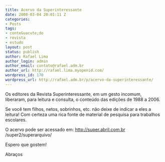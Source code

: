 ```yaml
---
title: Acervo da Superinteressante
date: 2008-03-04 20:01:11 Z
categories:
- Posts
tags:
- conte&uacute;do
- revista
- estudo
layout: post
status: publish
author: Rafael Lima
author_login: admin
author_email: contato@rafael.adm.br
author_url: http://rafael.lima.myopenid.com/
wordpress_id: 170
wordpress_url: http://rafael.adm.br/p/acervo-da-superinteressante/
---
```


Os  editores da Revista Superinteressante, em um gesto incomum, liberaram, para leitura e consulta, o conte&uacute;do das edi&ccedil;&otilde;es de 1988  a 2006.

Se voc&ecirc; tem filhos, netos, sobrinhos, etc. n&atilde;o deixe de indicar a eles a  leitura! Com certeza uma rica fonte de material de pesquisa para trabalhos  escolares.

O acervo pode ser acessado em:
<a href="http://super.abril.com.br/super2/superarquivo/" target="_blank">http://super.abril.com.br<wbr></wbr>/super2/superarquivo/</a>

Espero que gostem!

Abra&ccedil;os
